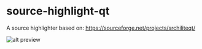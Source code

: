 # source-highlight-qt
A source highlighter based on: https://sourceforge.net/projects/srchiliteqt/

![alt preview](https://raw.githubusercontent.com/Teklad/source-highlight-qt/master/preview.png)
